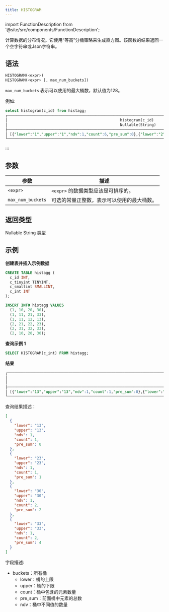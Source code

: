 ```yaml
---
title: HISTOGRAM
---
```

import FunctionDescription from '@site/src/components/FunctionDescription';

<FunctionDescription description="引入或更新: v1.2.377"/>

计算数据的分布情况。它使用“等高”分桶策略来生成直方图。该函数的结果返回一个空字符串或Json字符串。

## 语法

```sql
HISTOGRAM(<expr>)
HISTOGRAM(<expr> [, max_num_buckets])
```

`max_num_buckets` 表示可以使用的最大桶数，默认值为128。

例如:
```sql
select histogram(c_id) from histagg;
┌───────────────────────────────────────────────────────────────────────────────────────────────────────────────────┐
│                                                  histogram(c_id)                                                  │
│                                                  Nullable(String)                                                 │
├───────────────────────────────────────────────────────────────────────────────────────────────────────────────────┤
│ [{"lower":"1","upper":"1","ndv":1,"count":6,"pre_sum":0},{"lower":"2","upper":"2","ndv":1,"count":6,"pre_sum":6}] │
└───────────────────────────────────────────────────────────────────────────────────────────────────────────────────┘
```
:::

## 参数

| 参数              | 描述                                                                 |
|-------------------|--------------------------------------------------------------------|
| `<expr>`          | `<expr>` 的数据类型应该是可排序的。                                  |
| `max_num_buckets` | 可选的常量正整数，表示可以使用的最大桶数。                           |

## 返回类型

Nullable String 类型

## 示例

**创建表并插入示例数据**

```sql
CREATE TABLE histagg (
  c_id INT,
  c_tinyint TINYINT,
  c_smallint SMALLINT,
  c_int INT
);

INSERT INTO histagg VALUES
  (1, 10, 20, 30),
  (1, 11, 21, 33),
  (1, 11, 12, 13),
  (2, 21, 22, 23),
  (2, 31, 32, 33),
  (2, 10, 20, 30);
```

**查询示例 1**
```sql
SELECT HISTOGRAM(c_int) FROM histagg;
```

**结果**
```sql
┌───────────────────────────────────────────────────────────────────────────────────────────────────────────────────────────────────────────────────────────────────────────────────────────────────────────────────────────────────────────┐
│                                                                                                              histogram(c_int)                                                                                                             │
│                                                                                                              Nullable(String)                                                                                                             │
├───────────────────────────────────────────────────────────────────────────────────────────────────────────────────────────────────────────────────────────────────────────────────────────────────────────────────────────────────────────┤
│ [{"lower":"13","upper":"13","ndv":1,"count":1,"pre_sum":0},{"lower":"23","upper":"23","ndv":1,"count":1,"pre_sum":1},{"lower":"30","upper":"30","ndv":1,"count":2,"pre_sum":2},{"lower":"33","upper":"33","ndv":1,"count":2,"pre_sum":4}] │
└───────────────────────────────────────────────────────────────────────────────────────────────────────────────────────────────────────────────────────────────────────────────────────────────────────────────────────────────────────────┘
```

查询结果描述：

```json
[
  {
    "lower": "13",
    "upper": "13",
    "ndv": 1,
    "count": 1,
    "pre_sum": 0
  },
  {
    "lower": "23",
    "upper": "23",
    "ndv": 1,
    "count": 1,
    "pre_sum": 1
  },
  {
    "lower": "30",
    "upper": "30",
    "ndv": 1,
    "count": 2,
    "pre_sum": 2
  },
  {
    "lower": "33",
    "upper": "33",
    "ndv": 1,
    "count": 2,
    "pre_sum": 4
  }
]
```

字段描述:

- buckets：所有桶
  - lower：桶的上限
  - upper：桶的下限
  - count：桶中包含的元素数量
  - pre_sum：前面桶中元素的总数
  - ndv：桶中不同值的数量